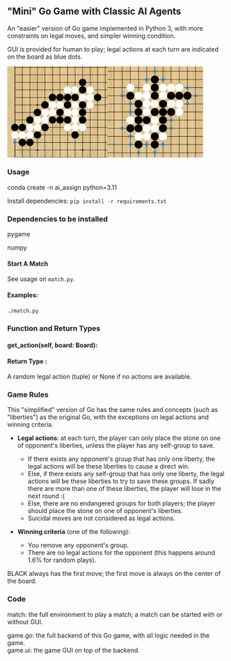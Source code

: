 ## "Mini" Go Game with Classic AI Agents

An "easier" version of Go game implemented in Python 3, with more constraints on legal moves, and simpler winning condition.

GUI is provided for human to play; legal actions at each turn are indicated on the board as blue dots.


<img src="img/Board.jpg" alt="Board" width="450" align="middle"/>

### Usage
conda create -n ai_assign python=3.11

Install dependencies: `pip install -r requirements.txt`


### Dependencies to be installed
pygame

numpy


#### Start A Match

See usage on `match.py`.

#### Examples:

`./match.py`

### Function and Return Types
#### get_action(self, board: Board):

#### Return Type :
A random legal action (tuple) or None if no actions are available.


### Game Rules

This "simplified" version of Go has the same rules and concepts (such as "liberties") as the original Go, with the exceptions on legal actions and winning criteria.

* **Legal actions**: at each turn, the player can only place the stone on one of opponent's liberties, unless the player has any self-group to save.
    * If there exists any opponent's group that has only one liberty, the legal actions will be these liberties to cause a direct win.
    * Else, if there exists any self-group that has only one liberty, the legal actions will be these liberties to try to save these groups. If sadly there are more than one of these liberties, the player will lose in the next round :(
    * Else, there are no endangered groups for both players; the player should place the stone on one of opponent's liberties.
    * Suicidal moves are not considered as legal actions.

* **Winning criteria** (one of the following):
    * You remove any opponent's group.
    * There are no legal actions for the opponent (this happens around 1.6% for random plays).

BLACK always has the first move; the first move is always on the center of the board.

### Code

match: the full environment to play a match; a match can be started with or without GUI.  

game.go: the full backend of this Go game, with all logic needed in the game.  
game.ui: the game GUI on top of the backend.

 

